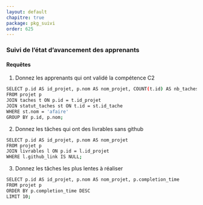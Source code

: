 ```yaml
---
layout: default
chapitre: true
package: pkg_suivi
order: 625
---
```


### Suivi de l’état d’avancement des apprenants

#### Requêtes

1. Donnez les apprenants qui ont validé la compétence C2

```bash
SELECT p.id AS id_projet, p.nom AS nom_projet, COUNT(t.id) AS nb_taches_non_realisees
FROM projet p
JOIN taches t ON p.id = t.id_projet
JOIN statut_taches st ON t.id = st.id_tache
WHERE st.nom = 'afaire'
GROUP BY p.id, p.nom;

```

2. Donnez les tâches qui ont des livrables sans github

```bash
SELECT p.id AS id_projet, p.nom AS nom_projet
FROM projet p
JOIN livrables l ON p.id = l.id_projet
WHERE l.github_link IS NULL;

```

3. Donnez les tâches les plus lentes à réaliser

```bash
SELECT p.id AS id_projet, p.nom AS nom_projet, p.completion_time
FROM projet p
ORDER BY p.completion_time DESC
LIMIT 10;

```

